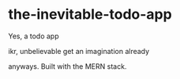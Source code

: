 # the-inevitable-todo-app
Yes, a todo app

ikr, unbelievable get an imagination already

anyways. Built with the MERN stack.
